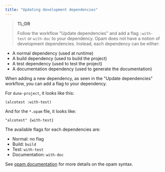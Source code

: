 ```yaml
---
title: "Updating development dependencies"
---
```


> **TL;DR**
> 
> Follow the workflow "Update dependencies" and add a flag `:with-test` or `with-doc` to your dependency.
Opam does not have a notion of development dependencies. Instead, each dependency can be either:

- A normal dependency (used at runtime)
- A build dependency (used to build the project)
- A test dependency (used to test the project)
- A documentation dependency (used to generate the documentation)

When adding a new dependency, as seen in the "Update dependencies" workflow, you can add a flag to your dependency.

For `dune-project`, it looks like this:

```
(alcotest :with-test)
```

And for the `*.opam` file, it looks like:

```
"alcotest" {with-test}
```

The available flags for each dependencies are:

- Normal: no flag
- Build: `build`
- Test: `with-test`
- Documentation: `with-doc`

See [opam documentation](https://opam.ocaml.org/doc/Manual.html#Package-variables) for more details on the opam syntax.
